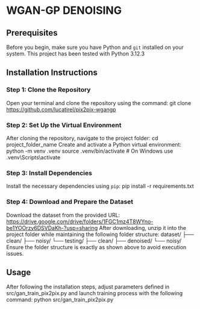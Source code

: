 # WGAN-GP DENOISING

## Prerequisites
Before you begin, make sure you have Python and `git` installed on your system. This project has been tested with Python 3.12.3

## Installation Instructions

### Step 1: Clone the Repository
Open your terminal and clone the repository using the command:
git clone https://github.com/lucatirel/pix2pix-wgangp

### Step 2: Set Up the Virtual Environment
After cloning the repository, navigate to the project folder:
cd project_folder_name
Create and activate a Python virtual environment:
python -m venv .venv
source .venv/bin/activate  # On Windows use .venv\Scripts\activate

### Step 3: Install Dependencies
Install the necessary dependencies using `pip`:
pip install -r requirements.txt

### Step 4: Download and Prepare the Dataset
Download the dataset from the provided URL:
https://drive.google.com/drive/folders/1FGC1mz4T8WYno-be1YOOrzy6DSVDaKh-?usp=sharing
After downloading, unzip it into the project folder while maintaining the following folder structure:
dataset/
├── clean/
├── noisy/
└── testing/
    ├── clean/
    ├── denoised/
    └── noisy/
Ensure the folder structure is exactly as shown above to avoid execution issues.

## Usage
After following the installation steps, adjust parameters defined in src/gan_train_pix2pix.py and launch training process with the following command:
python src/gan_train_pix2pix.py


